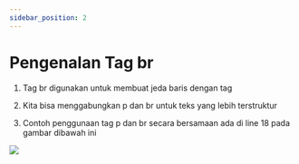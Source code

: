```yaml
---
sidebar_position: 2
---
```


# Pengenalan Tag br

1.  Tag br digunakan untuk membuat jeda baris dengan tag
    
2.  Kita bisa menggabungkan p dan br untuk teks yang lebih terstruktur
    
3.  Contoh penggunaan tag p dan br secara bersamaan ada di line 18 pada gambar dibawah ini

**![](https://lh7-us.googleusercontent.com/docsz/AD_4nXf4awtQU_kOks6xxjN5uKgRnHL4zheMH-Q2AXLofEV3iYC6ZEhvlY2xiCS-hXGt9dV5wNO_R0_H6BEjquONV4bwTXLcybnUn4Ca2IF9jUPH6RJrmt_yEjT_Pe961z4ySiz5SdormIFb-ys1Gmr6nvipk90VlNKGoIB13RGUw_ZL2lPYd382ORA?key=ESYW2iUyREQEYzkaKMR1vg)**